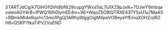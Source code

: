 $START$JdCg/k7GlHGfQVh8bNt29cupgYWxx5sL7lJIXZ9pJxIk+7OJwY9mbqaosIeoAGY4rB+lPWQ16lh0IymEE4m+96+WqoZ5O8lQTRXE437Y5sU1u7MaA5+BBmkMt4eRqxhc13mo1PgQj1ARfrpWggOqjM4peVOBeyaYfEInqXOHZojlRZH6vQSKP7tkaTiPV2Vu$END$
